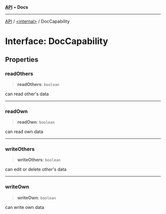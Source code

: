 [**API**](../../README.md) • **Docs**

***

[API](../../README.md) / [\<internal\>](../README.md) / DocCapability

# Interface: DocCapability

## Properties

### readOthers

> **readOthers**: `boolean`

can read other's data

***

### readOwn

> **readOwn**: `boolean`

can read own data

***

### writeOthers

> **writeOthers**: `boolean`

can edit or delete other's data

***

### writeOwn

> **writeOwn**: `boolean`

can write own data
